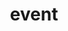 ---
title: "event"
draft: false
# page title background image
bg_image: "exampleSite/static/images/backgrounds/page-title.jpg"
# meta description
description : "We will organize event soon."
---